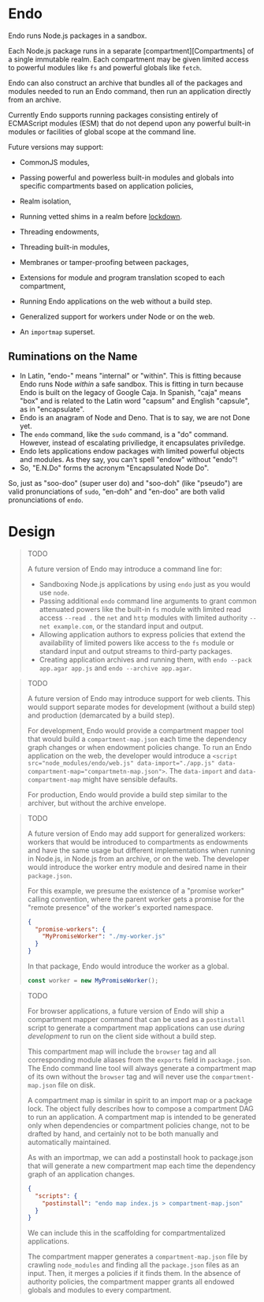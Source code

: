 # Endo

Endo runs Node.js packages in a sandbox.

Each Node.js package runs in a separate [compartment][Compartments] of a single
immutable realm.
Each compartment may be given limited access to powerful
modules like `fs` and powerful globals like `fetch`.

Endo can also construct an archive that bundles all of the packages and modules
needed to run an Endo command, then run an application directly from an
archive.

Currently Endo supports running packages consisting entirely of ECMAScript
modules (ESM) that do not depend upon any powerful built-in modules or
facilities of global scope at the command line.

Future versions may support:

* CommonJS modules,
* Passing powerful and powerless built-in modules and globals into specific
  compartments based on application policies,
* Realm isolation,
* Running vetted shims in a realm before [lockdown].
* Threading endowments,
* Threading built-in modules,
* Membranes or tamper-proofing between packages,
* Extensions for module and program translation scoped to each compartment,
* Running Endo applications on the web without a build step.
* Generalized support for workers under Node or on the web.
* An `importmap` superset.

  [compartment]: https://github.com/Agoric/SES-shim/blob/master/packages/ses/README.md#compartment
  [lockdown]: https://github.com/Agoric/SES-shim/blob/master/packages/ses/README.md#lockdown


## Ruminations on the Name

* In Latin, "endo-" means "internal" or "within".
  This is fitting because Endo runs Node _within_ a safe sandbox.
  This is fitting in turn because Endo is built on the legacy of Google Caja.
  In Spanish, "caja" means "box" and is related to the Latin word "capsum" and
  English "capsule", as in "encapsulate".
* Endo is an anagram of Node and Deno.
  That is to say, we are not Done yet.
* The `endo` command, like the `sudo` command, is a "do" command.
  However, instead of escalating priviliedge, it encapsulates priviledge.
* Endo lets applications endow packages with limited powerful objects and
  modules.  As they say, you can't spell "endow" without "endo"!
* So, "E.N.Do" forms the acronym "Encapsulated Node Do".

So, just as "soo-doo" (super user do) and "soo-doh" (like "pseudo") are valid
pronunciations of `sudo`, "en-doh" and "en-doo" are both valid pronunciations of
`endo`.

# Design

> TODO
>
> A future version of Endo may introduce a command line for:
>
> * Sandboxing Node.js applications by using `endo` just as you would use
>   `node`.
> * Passing additional `endo` command line arguments to grant common
>   attenuated powers like the built-in `fs` module with limited read access
>   `--read .` the `net` and `http` modules with limited authority `--net
>   example.com`, or the standard input and output.
> * Allowing application authors to express policies that extend
>   the availability of limited powers like access to the `fs` module
>   or standard input and output streams to third-party packages.
> * Creating application archives and running them, with `endo --pack app.agar
>   app.js` and `endo --archive app.agar`.

> TODO
>
> A future version of Endo may introduce support for web clients.
> This would support separate modes for development (without a build step) and
> production (demarcated by a build step).
>
> For development, Endo would provide a compartment mapper tool that would
> build a `compartment-map.json` each time the dependency graph changes or when
> endowment policies change.
> To run an Endo application on the web, the developer would introduce
> a `<script src="node_modules/endo/web.js" data-import="./app.js"
> data-compartment-map="compartmetn-map.json">`.
> The `data-import` and `data-compartment-map` might have sensible defaults.
>
> For production, Endo would provide a build step similar to the archiver,
> but without the archive envelope.

> TODO
>
> A future version of Endo may add support for generalized workers: workers
> that would be introduced to compartments as endowments and have the same usage
> but different implementations when running in Node.js, in Node.js from an
> archive, or on the web.
> The developer would introduce the worker entry module and desired name in
> their `package.json`.
>
> For this example, we presume the existence of a "promise worker" calling
> convention, where the parent worker gets a promise for the "remote presence"
> of the worker's exported namespace.
>
> ```json
> {
>   "promise-workers": {
>     "MyPromiseWorker": "./my-worker.js"
>   }
> }
> ```
>
> In that package, Endo would introduce the worker as a global.
>
> ```js
> const worker = new MyPromiseWorker();
> ```

> TODO
>
> For browser applications, a future version of Endo will ship a compartment
> mapper command that can be used as a `postinstall` script
> to generate a compartment map applications can use _during development_
> to run on the client side without a build step.
>
> This compartment map will include the `browser` tag and all corresponding
> module aliases from the `exports` field in `package.json`.
> The Endo command line tool will always generate a compartment map
> of its own without the `browser` tag and will never use the
> `compartment-map.json` file on disk.
>
> A compartment map is similar in spirit to an import map or a package lock.
> The object fully describes how to compose a compartment DAG to run an
> application.
> A compartment map is intended to be generated only when dependencies or
> compartment policies change, not to be drafted by hand, and certainly not to be
> both manually and automatically maintained.
>
> As with an importmap, we can add a postinstall hook to package.json that will
> generate a new compartment map each time the dependency graph of an
> application changes.
>
> ```json
> {
>   "scripts": {
>     "postinstall": "endo map index.js > compartment-map.json"
>   }
> }
> ```
>
> We can include this in the scaffolding for compartmentalized applications.
>
> The compartment mapper generates a `compartment-map.json` file by crawling
> `node_modules` and finding all the `package.json` files as an input.
> Then, it merges a policies if it finds them.
> In the absence of authority policies, the compartment mapper grants all
> endowed globals and modules to every compartment.
